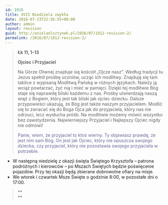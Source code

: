 ```yaml
---
id: 1915
title: XVII Niedziela zwykła
date: 2016-07-23T22:56:55+00:00
author: admin
layout: revision
guid: http://anielaolsztynek.pl/2016/07/1912-revision-2/
permalink: /2016/07/1912-revision-2/
---
```

> **Łk 11, 1-13**
> 
> **Ojciec i Przyjaciel**
> 
> Na Górze Oliwnej znajduje się kościół &#8222;Ojcze nasz&#8221;. Według tradycji tu Jezus spełnił prośbę uczniów, ucząc ich modlitwy. Znajdują się tam tablice z wypisaną Modlitwą Pańską w różnych językach. Należy ją wciąż powtarzać, żyć nią i mieć w pamięci. Dzięki tej modlitwie Bóg staje się naprawdę bliski każdemu z nas. Prośby utwierdzają naszą więź z Bogiem, który jest tak bliski jak ojciec dziecku. Dalsze przypowieści ukazują, że Bóg jest także naszym przyjacielem. Modlić się to zwracać się do Boga Ojca jak do przyjaciela, który nas nie odrzuci, lecz wysłucha próśb. Na modlitwie możemy mówić wszystko bez zawstydzenia. Najwierniejszy Przyjaciel i Najlepszy Ojciec nigdy nie odmówi!
> 
> <span style="color: #666699;">Panie, wiem, że przyjaciel to ktoś wierny. Ty objawiasz prawdę, że jest nim sam Bóg. On jest jak Ojciec, który nie opuszcza swojego dziecka, czy przyjaciel, który nie pozostawia swojego przyjaciela w potrzebie.</span>

  * W następną niedzielę z okazji święta Świętego Krzysztofa &#8211; patrona podróżnych i kierowców &#8211; po Mszach Świętych będzie poświęcenie pojazdów. Przy tej okazji będą zbierane dobrowolne ofiary na misje.
  * We wtorek i czwartek Msze Święte o godzinie 8:00, w pozostałe dni o 17:00.

> **  
>**